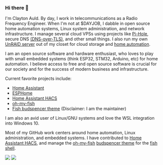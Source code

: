 ### Hi there 👋

I'm Clayton Auld. By day, I work in telecommunications as a Radio Frequency Engineer. When I'm not at $DAYJOB, I dabble in open source home automation systems, Linux system administration, and network infrastructure. I manage several cloud VPSs using projects like [Pi-Hole](https://pi-hole.net), secure DNS [(DNS-over-TLS)](https://github.com/clayauld/Secure-Adblocking-DNS), and other small things. I also run my own [UnRAID server](https://unraid.net) out of my closet for cloud storage and [home automation](https://home-assistant.io).

I am an open source software and hardware enthusiast, who loves to play with small embedded systems (think ESP32, STM32, Arduino, etc) for home automation. I believe access to free and open source software is crucial for our society and for the success of modern business and infrastructure. 

Current favorite projects include:
* [Home Assistant](https://home-assistant.io)
* [ESPHome](https://esphome.io)
* [Home Assistant HACS](https://hacs.xyz/)
* [oh-my-fish](https://github.com/oh-my-fish/oh-my-fish) 
* [Fish budspencer theme](https://github.com/oh-my-fish/theme-budspencer) (Disclaimer: I am the maintainer)

I am also an avid user of Linux/GNU systems and love the WSL integration into Windows 10.

Most of my GitHub work centers around home automation, Linux administration, and embedded systems. I have contributed to [Home Assistant HACS](https://hacs.xyz/), and manage the [oh-my-fish](https://github.com/oh-my-fish/oh-my-fish) [budspencer theme](https://github.com/oh-my-fish/theme-budspencer) for the [fish shell](https://fishshell.com/).

<div>
<img align="center" valign="top" src="https://github-readme-stats.vercel.app/api?username=clayauld&count_private=true&show_icons=true&theme=light" /> <img align="center" valign="top" src="https://github-readme-stats.vercel.app/api/top-langs/?username=clayauld&layout=compact&theme=light" />
</div>
<!--
**clayauld/clayauld** is a ✨ _special_ ✨ repository because its `README.md` (this file) appears on your GitHub profile.

Here are some ideas to get you started:

- 🔭 I’m currently working on ...
- 🌱 I’m currently learning ...
- 👯 I’m looking to collaborate on ...
- 🤔 I’m looking for help with ...
- 💬 Ask me about ...
- 📫 How to reach me: ...
- 😄 Pronouns: ...
- ⚡ Fun fact: ...
-->
